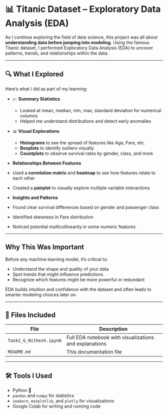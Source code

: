 # 📊 Titanic Dataset – Exploratory Data Analysis (EDA)

As I continue exploring the field of data science, this project was all about **understanding data before jumping into modeling**. Using the famous Titanic dataset, I performed Exploratory Data Analysis (EDA) to uncover patterns, trends, and relationships within the data.

---

## 🔍 What I Explored

Here’s what I did as part of my learning:

- 📈 **Summary Statistics**
  - Looked at mean, median, min, max, standard deviation for numerical columns
  - Helped me understand distributions and detect early anomalies

- 📊 **Visual Explorations**
  - **Histograms** to see the spread of features like Age, Fare, etc.
  - **Boxplots** to identify outliers visually
  - **Countplots** to observe survival rates by gender, class, and more

-  **Relationships Between Features**
  - Used a **correlation matrix** and **heatmap** to see how features relate to each other
  - Created a **pairplot** to visually explore multiple variable interactions

-  **Insights and Patterns**
  - Found clear survival differences based on gender and passenger class
  - Identified skewness in Fare distribution
  - Noticed potential multicollinearity in some numeric features

---

##  Why This Was Important

Before any machine learning model, it’s critical to:
- Understand the shape and quality of your data
- Spot trends that might influence predictions
- Recognize which features might be more powerful or redundant

EDA builds intuition and confidence with the dataset and often leads to smarter modeling choices later on.

---

## 📁 Files Included

| File | Description |
|------|-------------|
| `Task2_G_Nithesh.ipynb` | Full EDA notebook with visualizations and explanations |
| `README.md` | This documentation file |

---

## 🛠 Tools I Used

- Python 🐍
- `pandas` and `numpy` for statistics
- `seaborn`, `matplotlib`, and `plotly` for visualizations
- Google Colab for writing and running code


